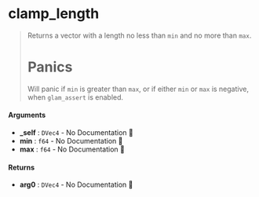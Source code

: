 # clamp\_length

>  Returns a vector with a length no less than `min` and no more than `max`.
>  # Panics
>  Will panic if `min` is greater than `max`, or if either `min` or `max` is negative, when `glam_assert` is enabled.

#### Arguments

- **\_self** : `DVec4` \- No Documentation 🚧
- **min** : `f64` \- No Documentation 🚧
- **max** : `f64` \- No Documentation 🚧

#### Returns

- **arg0** : `DVec4` \- No Documentation 🚧